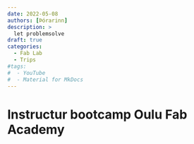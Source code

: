 ```yaml
---
date: 2022-05-08
authors: [Þórarinn]
description: >
  let problemsolve
draft: true
categories:
  - Fab Lab
  - Trips
#tags:
#  - YouTube
#  - Material for MkDocs
---
```



<!-- more -->
# Instructur bootcamp Oulu Fab Academy